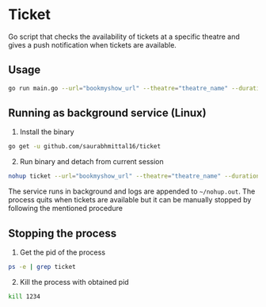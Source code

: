 # Ticket

Go script that checks the availability of tickets at a specific theatre and gives a push notification when tickets are available.

## Usage

```bash
go run main.go --url="bookmyshow_url" --theatre="theatre_name" --duration=5
```

## Running as background service (Linux)

1. Install the binary

```bash
go get -u github.com/saurabhmittal16/ticket
```

2. Run binary and detach from current session

```bash
nohup ticket --url="bookmyshow_url" --theatre="theatre_name" --duration=5 &
```

The service runs in background and logs are appended to `~/nohup.out`. The process quits when tickets are available but it can be manually stopped by following the mentioned procedure

## Stopping the process

1. Get the pid of the process

```bash
ps -e | grep ticket
```

2. Kill the process with obtained pid

```bash
kill 1234
```
